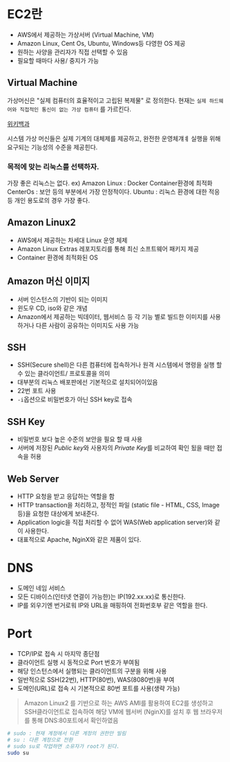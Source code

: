 # EC2란
- AWS에서 제공하는 가상서버 (Virtual Machine, VM)
- Amazon Linux, Cent Os, Ubuntu, Windows등 다영한 OS 제공
- 원하는 사양을 관리자가 직접 선택할 수 있음
- 필요할 때마다 사용/ 중지가 가능

## Virtual Machine
가상머신은 "실제 컴퓨터의 효율적이고 고립된 복제물" 로 정의한다.
현재는 `실제 하드웨어와 직접적인 통신이 없는 가상 컴퓨터` 를 가르킨다.

[위키백과](https://ko.wikipedia.org/wiki/가상_머신)

시스템 가상 머신들은 실제 기계의 대체제를 제공하고, 완전한 운영체걔ㅖ 실행을 위해 요구되는 기능성의 수준을 제공힌다.

### 목적에 맞는 리눅스를 선택하자.
가장 좋은 리눅스는 없다.
ex) Amazon Linux : Docker Container환경에 최적화
CenterOs : 보안 등의 부분에서 가장 안정적이다.
Ubuntu : 리눅스 환경에 대한 적응 등 개인 용도로의 경우 가장 좋다.

## Amazon Linux2
- AWS에서 제공하는 차세대 Linux 운영 체제
- Amazon Linux Extras 레포지토리를 통해 최신 소프트웨어 패키지 제공
- Container 환경에 최적화된 OS

## Amazon 머신 이미지
- 서버 인스턴스의 기반이 되는 이미지
- 윈도우 CD, iso와 같은 개념
- Amazon에서 제공하는 빅데이터, 웹서비스 등 각 기능 별로 빌드한 이미지를 사용하거나 다른 사람이 공유하는 이미지도 사용 가능


## SSH
- SSH(Secure shell)은 다른 컴퓨터에 접속하거나 원격 시스템에서 명령을 실행 할 수 있는 클라이언트/ 프로토콜을 의미
- 대부분의 리눅스 배포판에선 기본적으로 설치되어이있음
- 22번 포트 사용
- `-i`옵션으로 비밀번호가 아닌 SSH key로 접속

## SSH Key
- 비밀번호 보다 높은 수준의 보안을 필요 할 때 사용
- 서버에 저장된 *Public key*와 사용자의 *Private Key*를 비교하여 확인 됬을 때만 접속을 허용

## Web Server
- HTTP 요청을 받고 응답하는 역할을 함
- HTTP transaction을 처리하고, 정적인 파일 (static file - HTML, CSS, Image 등)을 요청한 대상에게 보내준다.
- Application logic을 직접 처리할 수 없어 WAS(Web application server)와 같이 사용한다.
- 대표적으로 Apache, NginX와 같은 제품이 있다.

# DNS
- 도메인 네임 서비스
- 모든 디바이스(인터넷 연결이 가능한)는 IP(192.xx.xx)로 통신한다.
- IP를 외우기엔 번거로워 IP와 URL을 매핑하여 전화번호부 같은 역할을 한다.

# Port
- TCP/IP로 접속 시 마지막 종단점
- 클라이언트 실행 시 동적으로 Port 번호가 부여됨
- 해당 인스턴스에서 실행되는 클라이언트의 구분을 위해 사용
- 일반적으로 SSH(22번), HTTP(80번), WAS(8080번)을 부여
- 도메인(URL)로 접속 시 기본적으로 80번 포트를 사용(생략 가능)

> Amazon Linux2 를 기반으로 하는 AWS AMI를 활용하여 EC2를 생성하고 SSH클라이언트로 접속하여 해당 VM에 웹서버 (NginX)를 설치 후 웹 브라우저를 통해 DNS:80포트에서 확인하였음

```bash
# sudo : 현재 계정에서 다른 계정의 권한만 빌림
# su : 다른 계정으로 전환
# sudo su로 작업하면 소유자가 root가 된다.
sudo su
```